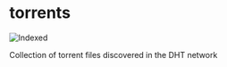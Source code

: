 torrents 
========
![Indexed](https://img.shields.io/badge/indexed-187273-blue)

Collection of torrent files discovered in the DHT network
